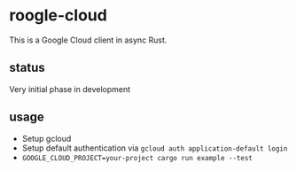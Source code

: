 # roogle-cloud

This is a Google Cloud client in async Rust.

## status

Very initial phase in development

## usage

- Setup gcloud
- Setup default authentication via `gcloud auth application-default login`
- `GOOGLE_CLOUD_PROJECT=your-project cargo run example --test`
